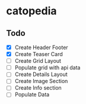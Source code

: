 # catopedia

## Todo

- [x] Create Header Footer
- [x] Create Teaser Card
- [ ] Create Grid Layout
- [ ] Populate grid with api data
- [ ] Create Details Layout
- [ ] Create Image Section
- [ ] Create Info section
- [ ] Populate Data
